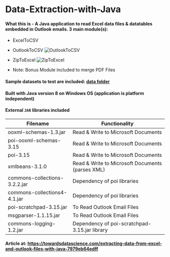# Data-Extraction-with-Java

#### What this is - A Java application to read Excel data files & datatables embedded in Outlook emails. 3 main module(s):
* ExcelToCSV
* OutlookToCSV
![OutlookToCSV](https://miro.medium.com/max/3600/1*UpskUXelTpzm5rd_GqDs9A.png)
* ZipToExcel
![ZipToExcel](https://miro.medium.com/max/1050/1*NeSZLIZebzV0qP38rg8DQQ.png)

* Note: Bonus Module included to merge PDF Files

#### Sample datasets to test are included: [data folder](https://github.com/incubated-geek-cc/data-extraction-with-Java/tree/main/data)

#### Built with Java version 8 on Windows OS (application is platform independent)

#### External `JAR` libraries included
Filename | Functionality
------------ | -------------
ooxml-schemas-1.3.jar | Read & Write to Microsoft Documents
poi-ooxml-schemas-3.15 | Read & Write to Microsoft Documents
poi-3.15 | Read & Write to Microsoft Documents
xmlbeans-3.1.0 | Read & Write to Microsoft Documents (parses XML)
commons-collections-3.2.2.jar | Dependency of poi libraries
commons-collections4-4.1.jar | Dependency of poi libraries
poi-scratchpad-3.15.jar | To Read Outlook Email Files
msgparser-1.1.15.jar | To Read Outlook Email Files
commons-logging-1.2.jar | Dependency of poi-scratchpad-3.15.jar library

#### Article at: https://towardsdatascience.com/extracting-data-from-excel-and-outlook-files-with-java-7979eb64edff